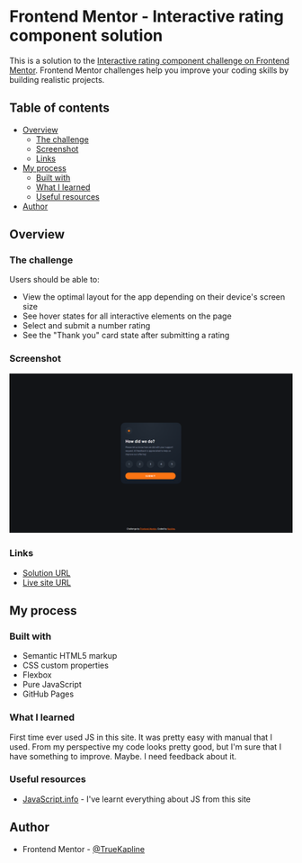 # Frontend Mentor - Interactive rating component solution

This is a solution to the [Interactive rating component challenge on Frontend Mentor](https://www.frontendmentor.io/challenges/interactive-rating-component-koxpeBUmI). Frontend Mentor challenges help you improve your coding skills by building realistic projects. 

## Table of contents

- [Overview](#overview)
  - [The challenge](#the-challenge)
  - [Screenshot](#screenshot)
  - [Links](#links)
- [My process](#my-process)
  - [Built with](#built-with)
  - [What I learned](#what-i-learned)
  - [Useful resources](#useful-resources)
- [Author](#author)

## Overview

### The challenge

Users should be able to:

- View the optimal layout for the app depending on their device's screen size
- See hover states for all interactive elements on the page
- Select and submit a number rating
- See the "Thank you" card state after submitting a rating

### Screenshot

![](./images/screenshot.png)

### Links

- [Solution URL](https://www.frontendmentor.io/solutions/responsive-interactive-rating-component-AAZjN_zCkM)
- [Live site URL](http://kapline.me/interactive-rating-component-main/)

## My process

### Built with

- Semantic HTML5 markup
- CSS custom properties
- Flexbox
- Pure JavaScript
- GitHub Pages

### What I learned

First time ever used JS in this site. It was pretty easy with manual that I used. From my perspective my code looks pretty good, but I'm sure that I have something to improve. Maybe. I need feedback about it.

### Useful resources

- [JavaScript.info](https://javascript.info/) - I've learnt everything about JS from this site

## Author

- Frontend Mentor - [@TrueKapline](https://www.frontendmentor.io/profile/TrueKapline)
